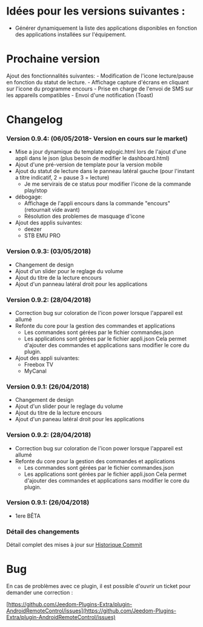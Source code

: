 # Idées pour les versions suivantes :

- Générer dynamiquement la liste des applications disponibles en fonction des applications installées sur l'équipement.

# Prochaine version

Ajout des fonctionnalités suivantes:
    - Modification de l'icone lecture/pause en fonction du statut de lecture.
    - Affichage capture d'écrans en cliquant sur l'icone du programme encours
    - Prise en charge de l'envoi de SMS sur les appareils compatibles
    - Envoi d'une notification (Toast)

# Changelog

### Version 0.9.4:  (06/05/2018- Version en cours sur le market)

* Mise a jour dynamique du template eqlogic.html lors de l'ajout d'une appli dans le json (plus besoin de modifier le dashboard.html)
* Ajout d'une pré-version de template pour la version mobile
* Ajout du statut de lecture dans le panneau latéral gauche (pour l'instant a titre indicatif, 2 = pause 3 = lecture)
    - Je me servirais de ce status pour modifier l'icone de la commande play/stop
* débogage:
    - Affichage de l'appli encours dans la commande "encours" (retournait vide avant)
    - Résolution des problemes de masquage d'icone
* Ajout des applis suivantes:
    - deezer
    - STB EMU PRO

### Version 0.9.3:  (03/05/2018)

* Changement de design
* Ajout d'un slider pour le reglage du volume
* Ajout du titre de la lecture encours
* Ajout d'un panneau latéral droit pour les applications

### Version 0.9.2:  (28/04/2018)

* Correction bug sur coloration de l'icon power lorsque l'appareil est allumé
* Refonte du core pour la gestion des commandes et applications
    - Les commandes sont gérées par le fichier commandes.json
    - Les applications sont gérées par le fichier appli.json
Cela permet d'ajouter des commandes et applications sans modifier le core du plugin.
* Ajout des appli suivantes:
    - Freebox TV
    - MyCanal

### Version 0.9.1:  (26/04/2018)

* Changement de design
* Ajout d'un slider pour le reglage du volume
* Ajout du titre de la lecture encours
* Ajout d'un paneau latéral droit pour les applications


### Version 0.9.2:  (28/04/2018)

* Correction bug sur coloration de l'icon power lorsque l'appareil est allumé
* Refonte du core pour la gestion des commandes et applications
    - Les commandes sont gérées par le fichier commandes.json
    - Les applications sont gérées par le fichier appli.json
Cela permet d'ajouter des commandes et applications sans modifier le core du plugin.

### Version 0.9.1:  (26/04/2018)

* 1ere BÊTA

### Détail des changements

Détail complet des mises à jour sur [Historique Commit](https://github.com/Jeedom-Plugins-Extra/plugin-AndroidRemoteControl/commits/master)

# Bug

En cas de problèmes avec ce plugin, il est possible d'ouvrir un ticket pour demander une correction :

[https://github.com/Jeedom-Plugins-Extra/plugin-AndroidRemoteControl/issues](https://github.com/Jeedom-Plugins-Extra/plugin-AndroidRemoteControl/issues)
